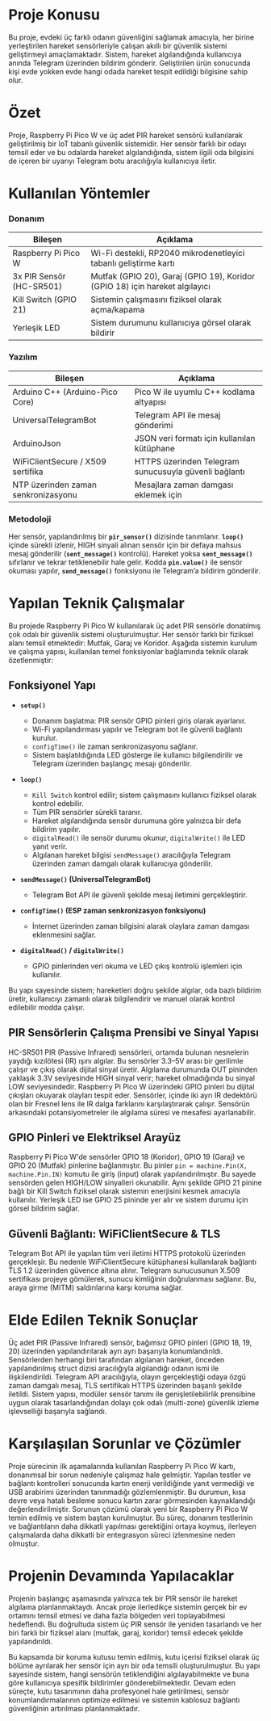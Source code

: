 # Proje Konusu

Bu proje, evdeki üç farklı odanın güvenliğini sağlamak amacıyla, her birine yerleştirilen hareket sensörleriyle çalışan akıllı bir güvenlik sistemi geliştirmeyi amaçlamaktadır. Sistem, hareket algılandığında kullanıcıya anında Telegram üzerinden bildirim gönderir. Geliştirilen ürün sonucunda kişi evde yokken evde hangi odada hareket tespit edildiği bilgisine sahip olur.

# Özet

Proje, Raspberry Pi Pico W ve üç adet PIR hareket sensörü kullanılarak geliştirilmiş bir IoT tabanlı güvenlik sistemidir. Her sensör farklı bir odayı temsil eder ve bu odalarda hareket algılandığında, sistem ilgili oda bilgisini de içeren bir uyarıyı Telegram botu aracılığıyla kullanıcıya iletir.

# Kullanılan Yöntemler

### Donanım

| Bileşen                  | Açıklama                                                                 |
|--------------------------|--------------------------------------------------------------------------|
| Raspberry Pi Pico W      | Wi-Fi destekli, RP2040 mikrodenetleyici tabanlı geliştirme kartı         |
| 3x PIR Sensör (HC-SR501) | Mutfak (GPIO 20), Garaj (GPIO 19), Koridor (GPIO 18) için hareket algılayıcı |
| Kill Switch (GPIO 21)    | Sistemin çalışmasını fiziksel olarak açma/kapama                         |
| Yerleşik LED             | Sistem durumunu kullanıcıya görsel olarak bildirir                       |

### Yazılım

| Bileşen                              | Açıklama                                                                  |
|--------------------------------------|---------------------------------------------------------------------------|
| Arduino C++ (Arduino-Pico Core)     | Pico W ile uyumlu C++ kodlama altyapısı                                   |
| UniversalTelegramBot                | Telegram API ile mesaj gönderimi                                          |
| ArduinoJson                         | JSON veri formatı için kullanılan kütüphane                               |
| WiFiClientSecure / X509 sertifika   | HTTPS üzerinden Telegram sunucusuyla güvenli bağlantı                     |
| NTP üzerinden zaman senkronizasyonu | Mesajlara zaman damgası eklemek için                                      |

### Metodoloji
 Her sensör, yapılandırılmış bir **`pir_sensor()`** dizisinde tanımlanır.
 **`loop()`** içinde sürekli izlenir, HIGH sinyali alınan sensör için bir defaya mahsus mesaj gönderilir (**`sent_message()`** kontrolü).
 Hareket yoksa **`sent_message()`** sıfırlanır ve tekrar tetiklenebilir hale gelir.
Kodda **`pin.value()`** ile sensör okuması yapılır, **`send_message()`** fonksiyonu ile Telegram’a bildirim gönderilir.


# Yapılan Teknik Çalışmalar

Bu projede Raspberry Pi Pico W kullanılarak üç adet PIR sensörle donatılmış çok odalı bir güvenlik sistemi oluşturulmuştur. Her sensör farklı bir fiziksel alanı temsil etmektedir: Mutfak, Garaj ve Koridor. Aşağıda sistemin kurulum ve çalışma yapısı, kullanılan temel fonksiyonlar bağlamında teknik olarak özetlenmiştir:

## Fonksiyonel Yapı

- **`setup()`**
  - Donanım başlatma: PIR sensör GPIO pinleri giriş olarak ayarlanır.
  - Wi-Fi yapılandırması yapılır ve Telegram bot ile güvenli bağlantı kurulur.
  - `configTime()` ile zaman senkronizasyonu sağlanır.
  - Sistem başlatıldığında LED gösterge ile kullanıcı bilgilendirilir ve Telegram üzerinden başlangıç mesajı gönderilir.

- **`loop()`**
  - `Kill Switch` kontrol edilir; sistem çalışmasını kullanıcı fiziksel olarak kontrol edebilir.
  - Tüm PIR sensörler sürekli taranır.
  - Hareket algılandığında sensör durumuna göre yalnızca bir defa bildirim yapılır.
  - `digitalRead()` ile sensör durumu okunur, `digitalWrite()` ile LED yanıt verir.
  - Algılanan hareket bilgisi `sendMessage()` aracılığıyla Telegram üzerinden zaman damgalı olarak kullanıcıya gönderilir.

- **`sendMessage()` (UniversalTelegramBot)**
  - Telegram Bot API ile güvenli şekilde mesaj iletimini gerçekleştirir.

- **`configTime()` (ESP zaman senkronizasyon fonksiyonu)**
  - İnternet üzerinden zaman bilgisini alarak olaylara zaman damgası eklenmesini sağlar.

- **`digitalRead()` / `digitalWrite()`**
  - GPIO pinlerinden veri okuma ve LED çıkış kontrolü işlemleri için kullanılır.

Bu yapı sayesinde sistem; hareketleri doğru şekilde algılar, oda bazlı bildirim üretir, kullanıcıyı zamanlı olarak bilgilendirir ve manuel olarak kontrol edilebilir modda çalışır.

## PIR Sensörlerin Çalışma Prensibi ve Sinyal Yapısı
HC-SR501 PIR (Passive Infrared) sensörleri, ortamda bulunan nesnelerin yaydığı kızılötesi (IR) ışını algılar. Bu sensörler 3.3–5V arası bir gerilimle çalışır ve çıkış olarak dijital sinyal üretir. Algılama durumunda OUT pininden yaklaşık 3.3V seviyesinde HIGH sinyal verir; hareket olmadığında bu sinyal LOW seviyesindedir. Raspberry Pi Pico W üzerindeki GPIO pinleri bu dijital çıkışları okuyarak olayları tespit eder. Sensörler, içinde iki ayrı IR dedektörü olan bir Fresnel lens ile IR dalga farklarını karşılaştırarak çalışır. Sensörün arkasındaki potansiyometreler ile algılama süresi ve mesafesi ayarlanabilir.

## GPIO Pinleri ve Elektriksel Arayüz
Raspberry Pi Pico W'de sensörler GPIO 18 (Koridor), GPIO 19 (Garaj) ve GPIO 20 (Mutfak) pinlerine bağlanmıştır. Bu pinler `pin = machine.Pin(X, machine.Pin.IN)`  komutu ile giriş (input) olarak yapılandırılmıştır. Bu sayede sensörden gelen HIGH/LOW sinyalleri okunabilir. Aynı şekilde GPIO 21 pinine bağlı bir Kill Switch fiziksel olarak sistemin enerjisini kesmek amacıyla kullanılır. Yerleşik LED ise GPIO 25 pininde yer alır ve sistem durumu için görsel bildirim sağlar.

## Güvenli Bağlantı: WiFiClientSecure & TLS
Telegram Bot API ile yapılan tüm veri iletimi HTTPS protokolü üzerinden gerçekleşir. Bu nedenle WiFiClientSecure kütüphanesi kullanılarak bağlantı TLS 1.2 üzerinden güvence altına alınır. Telegram sunucusunun X.509 sertifikası projeye gömülerek, sunucu kimliğinin doğrulanması sağlanır. Bu, araya girme (MITM) saldırılarına karşı koruma sağlar.


# Elde Edilen Teknik Sonuçlar

Üç adet PIR (Passive Infrared) sensör, bağımsız GPIO pinleri (GPIO 18, 19, 20) üzerinden yapılandırılarak ayrı ayrı başarıyla konumlandırıldı.
Sensörlerden herhangi biri tarafından algılanan hareket, önceden yapılandırılmış struct dizisi aracılığıyla algılandığı odanın ismi ile ilişkilendirildi.
Telegram API aracılığıyla, olayın gerçekleştiği odaya özgü zaman damgalı mesaj, TLS sertifikalı HTTPS üzerinden başarılı şekilde iletildi.
Sistem yapısı, modüler sensör tanımı ile genişletilebilirlik prensibine uygun olarak tasarlandığından dolayı çok odalı (multi-zone) güvenlik izleme işlevselliği başarıyla sağlandı.

# Karşılaşılan Sorunlar ve Çözümler

Proje sürecinin ilk aşamalarında kullanılan Raspberry Pi Pico W kartı, donanımsal bir sorun nedeniyle çalışmaz hale gelmiştir. Yapılan testler ve bağlantı kontrolleri sonucunda kartın enerji verildiğinde yanıt vermediği ve USB arabirimi üzerinden tanınmadığı gözlemlenmiştir. Bu durumun, kısa devre veya hatalı besleme sonucu kartın zarar görmesinden kaynaklandığı değerlendirilmiştir. Sorunun çözümü olarak yeni bir Raspberry Pi Pico W temin edilmiş ve sistem baştan kurulmuştur. Bu süreç, donanım testlerinin ve bağlantıların daha dikkatli yapılması gerektiğini ortaya koymuş, ilerleyen çalışmalarda daha dikkatli bir entegrasyon süreci izlenmesine neden olmuştur.

# Projenin Devamında Yapılacaklar

Projenin başlangıç aşamasında yalnızca tek bir PIR sensör ile hareket algılama planlanmaktaydı. Ancak proje ilerledikçe sistemin gerçek bir ev ortamını temsil etmesi ve daha fazla bölgeden veri toplayabilmesi hedeflendi. Bu doğrultuda sistem üç PIR sensör ile yeniden tasarlandı ve her biri farklı bir fiziksel alanı (mutfak, garaj, koridor) temsil edecek şekilde yapılandırıldı.

Bu kapsamda bir koruma kutusu temin edilmiş, kutu içerisi fiziksel olarak üç bölüme ayrılarak her sensör için ayrı bir oda temsili oluşturulmuştur. Bu yapı sayesinde sistem, hangi sensörün tetiklendiğini algılayabilmekte ve buna göre kullanıcıya spesifik bildirimler gönderebilmektedir. Devam eden süreçte, kutu tasarımının daha profesyonel hale getirilmesi, sensör konumlandırmalarının optimize edilmesi ve sistemin kablosuz bağlantı güvenliğinin artırılması planlanmaktadır.


